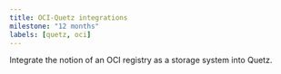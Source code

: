 ```yaml
---
title: OCI-Quetz integrations
milestone: "12 months"
labels: [quetz, oci]
---
```


Integrate the notion of an OCI registry as a storage system into Quetz.